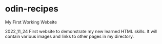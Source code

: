 # odin-recipes
My First Working Website

2022_11_24
First website to demonstrate my new learned HTML skills. It will contain
various images and links to other pages in my directory.
